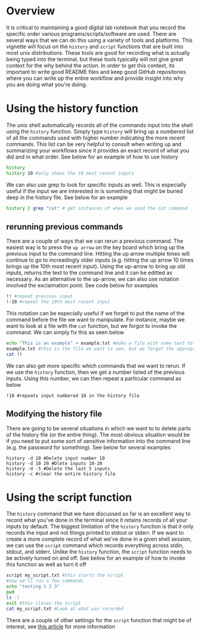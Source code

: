 # Overview #
It is critical to maintaining a good digital lab notebook that you record the specific order various programs/scripts/software are used. There are several ways that we can do this using a variety of tools and platforms. This vignette will focus on the `history` and `script` functions that are built into most unix distributions. These tools are good for recording what is actually being typed into the terminal, but these tools typically will not give great context for the why behind the action. In order to get this context, its important to write good README files and keep good GitHub repositories where you can write up the entire workflow and provide insight into why you are doing what you're doing. 

# Using the history function #
The unix shell automatically records all of the commands input into the shell using the `history` function. Simply type `history` will bring up a numbered list of all the commands used with higher number indicating the more recent commands. This list can be very helpful to consult when writing up and summarizing your workflows since it provides an exact record of what you did and in what order. See below for an example of how to use history 
```bash
history
history 10 #only shows the 10 most recent inputs
```

We can also use grep to look for specific inputs as well. This is especially useful if the input we are interested in is something that might be buried deep in the history file. See below for an example 
```bash
history | grep "cat" # get instances of when we used the cat command
```

## rerunning previous commands ##
There are a couple of ways that we can rerun a previous command. The easiest way is to press the `up arrow` on the key board which bring up the previous input to the command line. Hitting the up arrow multiple times will continue to go to increadingly older inputs (e.g. hitting the up arrow 10 times brings up the 10th most recent input). Using the up-arrow to bring up old inputs, returns the text to the command line and it can be editted as necessary. As an alternative to the up-arrow, we can also use notation involved the exclaimation point. See code below for examples

```bash
!! #repeat previous input
!-10 #repeat the 10th most recent input
```
This notation can be especially useful if we forget to put the name of the command before the file we want to manipulate. For instance, maybe we want to look at a file with the `cat` function, but we forgot to invoke the command. We can simply fix this as seen below 

```bash
echo "This is an example" > example.txt #make a file with some text to look at
example.txt #this is the file we want to see, but we forgot the appropriate command
cat !!
```

We can also get more specific which commands that we want to rerun. If we use the `history` function, then we get a number listed of the previous inputs. Using this number, we can then repeat a particular command as below 
```
!10 #repeats input numbered 10 in the history file
```
## Modifying the history file ##
There are going to be several situations in which we want to to delete parts of the history file (or the entire thing). The most obvious situation would be if you need to put some sort of sensitive information into the command line (e.g. the password for something). See below for several examples

```
history -d 10 #Delete input number 10
history -d 10 20 #Dlete inputs 10-20
history -d -5 #Delete the last 5 inputs
history -c #clear the entire history file
```

# Using the script function #
The `history` command that we have discussed so far is an excellent way to record what you've done in the terminal since it retains records of all your inputs by default. The biggest limitation of the `history` function is that it only records the input and not things printed to stdout or stderr. If we want to create a more complete record of what we've done in a given shell session, we can use the `script` command which records everything across stdin, stdout, and stderr. Unlike the `history` function, the `script` function needs to be actively turned on and off. See below for an example of how to invoke this function as well as turn it off
```bash
script my_script.txt #this starts the script
#now we'll run a few commands
echo "testing 1 2 3"
pwd
ls -l
exit #this closes the script
cat my_script.txt #Look at what was recorded
```

There are a couple of other settings for the `script` function that might be of interest, see [this article](https://www.geeksforgeeks.org/script-command-in-linux-with-examples/) for more information 
